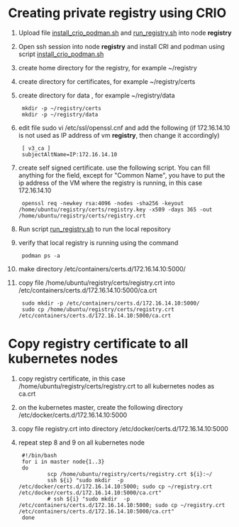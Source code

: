 # Creating private registry using CRIO
1. Upload file [install_crio_podman.sh](./install_crio_podman.sh) and [run_registry.sh](./run_registry.sh) into node **registry**
2. Open ssh session into node **registry** and install CRI and podman using script [install_crio_podman.sh](./install_crio_podman.sh)
3. create home directory for the registry, for example ~/registry
4. create directory for certificates, for example ~/registry/certs
5. create directory for data , for example ~/registry/data

        mkdir -p ~/registry/certs
        mkdir -p ~/registry/data

6. edit file sudo vi /etc/ssl/openssl.cnf and add the following (if 172.16.14.10 is not used as IP address of vm **registry**, then change it accordingly)

        [ v3_ca ]
        subjectAltName=IP:172.16.14.10

5. create self signed certificate. use the following script. You can fill anything for the field, except for "Common Name", you have to put the ip address of the VM where the registry is running, in this case 172.16.14.10

        openssl req -newkey rsa:4096 -nodes -sha256 -keyout /home/ubuntu/registry/certs/registry.key -x509 -days 365 -out /home/ubuntu/registry/certs/registry.crt

6. Run script [run_registry.sh](./run_registry.sh) to run the local repository
7. verify that local registry is running using the command 

        podman ps -a

8. make directory /etc/containers/certs.d/172.16.14.10:5000/
9. copy file /home/ubuntu/registry/certs/registry.crt into /etc/containers/certs.d/172.16.14.10:5000/ca.crt

        sudo mkdir -p /etc/containers/certs.d/172.16.14.10:5000/
        sudo cp /home/ubuntu/registry/certs/registry.crt /etc/containers/certs.d/172.16.14.10:5000/ca.crt

# Copy registry certificate to all kubernetes nodes
1. copy registry certificate, in this case /home/ubuntu/registry/certs/registry.crt to all kubernetes nodes as ca.crt
2. on the kubernetes master, create the following directory /etc/docker/certs.d/172.16.14.10:5000
3. copy file registry.crt into directory /etc/docker/certs.d/172.16.14.10:5000
4. repeat step 8 and 9 on all kubernetes node

        #!/bin/bash
        for i in master node{1..3}
        do
                scp /home/ubuntu/registry/certs/registry.crt ${i}:~/
                ssh ${i} "sudo mkdir  -p /etc/docker/certs.d/172.16.14.10:5000; sudo cp ~/registry.crt /etc/docker/certs.d/172.16.14.10:5000/ca.crt"
                # ssh ${i} "sudo mkdir  -p /etc/containers/certs.d/172.16.14.10:5000; sudo cp ~/registry.crt /etc/containers/certs.d/172.16.14.10:5000/ca.crt"
        done



